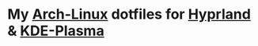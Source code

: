 # My [Arch-Linux](https://archlinux.org/) dotfiles for [Hyprland](https://wiki.hyprland.org/Getting-Started/Installation/) & [KDE-Plasma](https://kde.org/plasma-desktop/)
